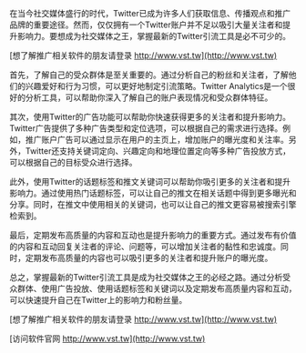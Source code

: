 在当今社交媒体盛行的时代，Twitter已成为许多人们获取信息、传播观点和推广品牌的重要途径。然而，仅仅拥有一个Twitter账户并不足以吸引大量关注者和提升影响力。要想成为社交媒体之王，掌握最新的Twitter引流工具是必不可少的。

[想了解推广相关软件的朋友请登录 http://www.vst.tw](http://www.vst.tw)

首先，了解自己的受众群体是至关重要的。通过分析自己的粉丝和关注者，了解他们的兴趣爱好和行为习惯，可以更好地制定引流策略。Twitter Analytics是一个很好的分析工具，可以帮助你深入了解自己的账户表现情况和受众群体特征。

其次，使用Twitter的广告功能可以帮助你快速获得更多的关注者和提升影响力。Twitter广告提供了多种广告类型和定位选项，可以根据自己的需求进行选择。例如，推广账户广告可以通过显示在用户的主页上，增加账户的曝光度和关注率。另外，Twitter还支持关键词定向、兴趣定向和地理位置定向等多种广告投放方式，可以根据自己的目标受众进行选择。

此外，使用Twitter的话题标签和推文关键词可以帮助你吸引更多的关注者和提升影响力。通过使用热门话题标签，可以让自己的推文在相关话题中得到更多曝光和分享。同时，在推文中使用相关的关键词，也可以让自己的推文更容易被搜索引擎检索到。

最后，定期发布高质量的内容和互动也是提升影响力的重要方式。通过发布有价值的内容和互动回复关注者的评论、问题等，可以增加关注者的黏性和忠诚度。同时，定期发布高质量的内容也可以吸引更多的关注者和提升账户的曝光度。

总之，掌握最新的Twitter引流工具是成为社交媒体之王的必经之路。通过分析受众群体、使用广告投放、使用话题标签和关键词以及定期发布高质量内容和互动，可以快速提升自己在Twitter上的影响力和粉丝量。

[想了解推广相关软件的朋友请登录 http://www.vst.tw](http://www.vst.tw)


[访问软件官网 http://www.vst.tw](http://www.vst.tw)
